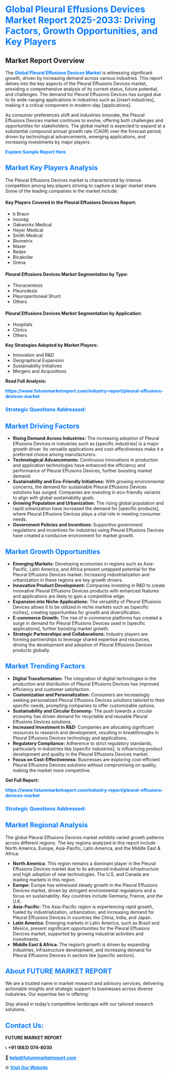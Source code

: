 <h1 style="color: #007BFF;">Global Pleural Effusions Devices Market Report 2025-2033: Driving Factors, Growth Opportunities, and Key Players</h1>

<section id="overview">
<h2>Market Report Overview</h2>
<p>The <a href="https://www.futuremarketreport.com/industry-report/pleural-effusions-devices-market" style="color: #007BFF; text-decoration: none;"><strong>Global Pleural Effusions Devices Market</strong></a> is witnessing significant growth, driven by increasing demand across various industries. This report delves into the key aspects of the Pleural Effusions Devices market, providing a comprehensive analysis of its current status, future potential, and challenges. The demand for Pleural Effusions Devices has surged due to its wide-ranging applications in industries such as [insert industries], making it a critical component in modern-day [applications].</p>
<p>As consumer preferences shift and industries innovate, the Pleural Effusions Devices market continues to evolve, offering both challenges and opportunities for stakeholders. The global market is expected to expand at a substantial compound annual growth rate (CAGR) over the forecast period, driven by technological advancements, emerging applications, and increasing investments by major players.</p>
</section>

<section id="overview">
<p><a href="https://www.futuremarketreport.com/request-sample/reportId=109804" style="color: #007BFF; text-decoration: none;"><strong>Explore Sample Report Here</strong></a></p>
</section>

<section id="key-players">
<h2 style="color: #007BFF;">Market Key Players Analysis</h2>
<p>The Pleural Effusions Devices market is characterized by intense competition among key players striving to capture a larger market share. Some of the leading companies in the market include:</p>
<h4>Key Players Covered in the Pleural Effusions Devices Report:</h4>
<ul><li>b Braun</li><li>nouvag</li><li>Oakworks Medical</li><li>Heyer Medical</li><li>Smith Medical</li><li>Biometrix</li><li>Maxer</li><li>Redax</li><li>Bicakcilar</li><li>Grena</li></ul>
<h4>Pleural Effusions Devices Market Segmentation by Type:</h4>
<ul><li>Thoracentesis</li><li>Pleurodesis</li><li>Pleuroperitoneal Shunt</li><li>Others</li></ul>

<h4>Pleural Effusions Devices Market Segmentation by Application:</h4>
<ul><li>Hospitals</li><li>Clinics</li><li>Others</li></ul>
<p><strong>Key Strategies Adopted by Market Players:</strong></p>
<ul>
<li>Innovation and R&D</li>
<li>Geographical Expansion</li>
<li>Sustainability Initiatives</li>
<li>Mergers and Acquisitions</li>
</ul>
</section>

<section>
<p><strong>Read Full Analysis: </strong></p><a href="https://www.futuremarketreport.com/industry-report/pleural-effusions-devices-market" style="color: #007BFF; text-decoration: none;"><strong>https://www.futuremarketreport.com/industry-report/pleural-effusions-devices-market</strong></a>
<h3 style="color: #007BFF;">Strategic Questions Addressed:</h3>
</section>

<section id="driving-factors">
<h2 style="color: #007BFF;">Market Driving Factors</h2>
<ul>
<li><strong>Rising Demand Across Industries:</strong> The increasing adoption of Pleural Effusions Devices in industries such as [specific industries] is a major growth driver. Its versatile applications and cost-effectiveness make it a preferred choice among manufacturers.</li>
<li><strong>Technological Advancements:</strong> Continuous innovations in production and application technologies have enhanced the efficiency and performance of Pleural Effusions Devices, further boosting market demand.</li>
<li><strong>Sustainability and Eco-Friendly Initiatives:</strong> With growing environmental concerns, the demand for sustainable Pleural Effusions Devices solutions has surged. Companies are investing in eco-friendly variants to align with global sustainability goals.</li>
<li><strong>Growing Population and Urbanization:</strong> The rising global population and rapid urbanization have increased the demand for [specific products], where Pleural Effusions Devices plays a vital role in meeting consumer needs.</li>
<li><strong>Government Policies and Incentives:</strong> Supportive government regulations and incentives for industries using Pleural Effusions Devices have created a conducive environment for market growth.</li>
</ul>
</section>

<section id="growth-opportunities">
<h2 style="color: #007BFF;">Market Growth Opportunities</h2>
<ul>
<li><strong>Emerging Markets:</strong> Developing economies in regions such as Asia-Pacific, Latin America, and Africa present untapped potential for the Pleural Effusions Devices market. Increasing industrialization and urbanization in these regions are key growth drivers.</li>
<li><strong>Innovative Product Development:</strong> Companies investing in R&D to create innovative Pleural Effusions Devices products with enhanced features and applications are likely to gain a competitive edge.</li>
<li><strong>Expansion into Niche Applications:</strong> The versatility of Pleural Effusions Devices allows it to be utilized in niche markets such as [specific niches], creating opportunities for growth and diversification.</li>
<li><strong>E-commerce Growth:</strong> The rise of e-commerce platforms has created a surge in demand for Pleural Effusions Devices used in [specific applications], further boosting market growth.</li>
<li><strong>Strategic Partnerships and Collaborations:</strong> Industry players are forming partnerships to leverage shared expertise and resources, driving the development and adoption of Pleural Effusions Devices products globally.</li>
</ul>
</section>

<section id="trending-factors">
<h2 style="color: #007BFF;">Market Trending Factors</h2>
<ul>
<li><strong>Digital Transformation:</strong> The integration of digital technologies in the production and distribution of Pleural Effusions Devices has improved efficiency and customer satisfaction.</li>
<li><strong>Customization and Personalization:</strong> Consumers are increasingly seeking personalized Pleural Effusions Devices solutions tailored to their specific needs, prompting companies to offer customizable options.</li>
<li><strong>Sustainability and Circular Economy:</strong> The push towards a circular economy has driven demand for recyclable and reusable Pleural Effusions Devices solutions.</li>
<li><strong>Increased Investment in R&D:</strong> Companies are allocating significant resources to research and development, resulting in breakthroughs in Pleural Effusions Devices technology and applications.</li>
<li><strong>Regulatory Compliance:</strong> Adherence to strict regulatory standards, particularly in industries like [specific industries], is influencing product development and quality in the Pleural Effusions Devices market.</li>
<li><strong>Focus on Cost-Effectiveness:</strong> Businesses are exploring cost-efficient Pleural Effusions Devices solutions without compromising on quality, making the market more competitive.</li>
</ul>
</section>

<section>
<p><strong>Get Full Report: </strong></p><a href="https://www.futuremarketreport.com/industry-report/pleural-effusions-devices-market" style="color: #007BFF; text-decoration: none;"><strong>https://www.futuremarketreport.com/industry-report/pleural-effusions-devices-market</strong></a>
<h3 style="color: #007BFF;">Strategic Questions Addressed:</h3>
</section>


<section id="regional-analysis">
<h2 style="color: #007BFF;">Market Regional Analysis</h2>
<p>The global Pleural Effusions Devices market exhibits varied growth patterns across different regions. The key regions analyzed in this report include North America, Europe, Asia-Pacific, Latin America, and the Middle East & Africa:</p>
<ul>
<li><strong>North America:</strong> This region remains a dominant player in the Pleural Effusions Devices market due to its advanced industrial infrastructure and high adoption of new technologies. The U.S. and Canada are leading markets in this region.</li>
<li><strong>Europe:</strong> Europe has witnessed steady growth in the Pleural Effusions Devices market, driven by stringent environmental regulations and a focus on sustainability. Key countries include Germany, France, and the U.K.</li>
<li><strong>Asia-Pacific:</strong> The Asia-Pacific region is experiencing rapid growth, fueled by industrialization, urbanization, and increasing demand for Pleural Effusions Devices in countries like China, India, and Japan.</li>
<li><strong>Latin America:</strong> Emerging markets in Latin America, such as Brazil and Mexico, present significant opportunities for the Pleural Effusions Devices market, supported by growing industrial activities and investments.</li>
<li><strong>Middle East & Africa:</strong> The region’s growth is driven by expanding industries, infrastructure development, and increasing demand for Pleural Effusions Devices in sectors like [specific sectors].</li>
</ul>
</section>

<footer>
<h2 style="color: #007BFF;">About FUTURE MARKET REPORT</h2>
<p>We are a trusted name in market research and advisory services, delivering actionable insights and strategic support to businesses across diverse industries. Our expertise lies in offering:</p>

<p>Stay ahead in today’s competitive landscape with our tailored research solutions.</p>

<h2 style="color: #007BFF;">Contact Us:</h2>
<p><strong>FUTURE MARKET REPORT</strong></p>
<p>📞 <strong>+91 (883) 074-8030</strong></p>
<p>📧 <strong><a href="mailto:help@futuremarketreport.com" style="color: #007BFF;">help@futuremarketreport.com</a></strong></p>
<p>🌐 <strong><a href="https://www.futuremarketreport.com/" style="color: #007BFF;">Visit Our Website</a></strong></p>
</footer>